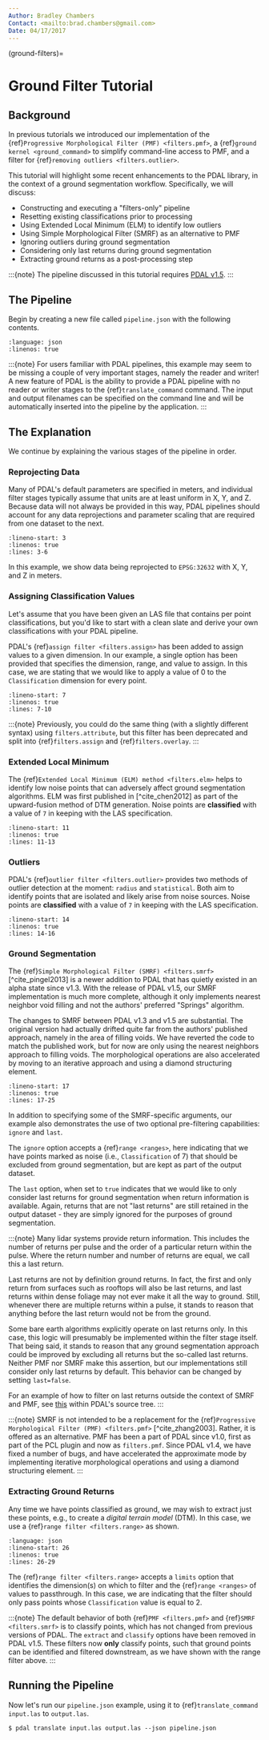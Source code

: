 ```yaml
---
Author: Bradley Chambers
Contact: <mailto:brad.chambers@gmail.com>
Date: 04/17/2017
---
```


(ground-filters)=

# Ground Filter Tutorial

## Background

In previous tutorials we introduced our implementation of the
{ref}`Progressive Morphological Filter (PMF)
<filters.pmf>`, a {ref}`ground kernel <ground_command>` to simplify command-line
access to PMF, and a filter for {ref}`removing outliers <filters.outlier>`.

This tutorial will highlight some recent enhancements to the PDAL library, in
the context of a ground segmentation workflow. Specifically, we will discuss:

- Constructing and executing a "filters-only" pipeline
- Resetting existing classifications prior to processing
- Using Extended Local Minimum (ELM) to identify low outliers
- Using Simple Morphological Filter (SMRF) as an alternative to PMF
- Ignoring outliers during ground segmentation
- Considering only last returns during ground segmentation
- Extracting ground returns as a post-processing step

:::{note}
The pipeline discussed in this tutorial requires [PDAL v1.5](https://github.com/PDAL/PDAL/releases/tag/1.5.0).
:::

## The Pipeline

Begin by creating a new file called `pipeline.json` with the following
contents.

```{literalinclude} ground-filters-pipeline.json
:language: json
:linenos: true
```

:::{note}
For users familiar with PDAL pipelines, this example may seem to be missing
a couple of very important stages, namely the reader and writer! A new
feature of PDAL is the ability to provide a PDAL pipeline with no reader or
writer stages to the {ref}`translate_command` command. The input and output
filenames can be specified on the command line and will be automatically
inserted into the pipeline by the application.
:::

## The Explanation

We continue by explaining the various stages of the pipeline in order.

### Reprojecting Data

Many of PDAL's default parameters are specified in meters, and individual filter
stages typically assume that units are at least uniform in X, Y, and Z. Because
data will not always be provided in this way, PDAL pipelines should account for
any data reprojections and parameter scaling that are required from one dataset
to the next.

```{literalinclude} ground-filters-pipeline.json
:lineno-start: 3
:linenos: true
:lines: 3-6
```

In this example, we show data being reprojected to `EPSG:32632` with X, Y, and
Z in meters.

### Assigning Classification Values

Let's assume that you have been given an LAS file that contains per point
classifications, but you'd like to start with a clean slate and derive your own
classifications with your PDAL pipeline.

PDAL's {ref}`assign filter <filters.assign>` has been added to assign values to
a given dimension. In our example, a single option has been provided that
specifies the dimension, range, and value to assign. In this case, we are
stating that we would like to apply a value of 0 to the `Classification`
dimension for every point.

```{literalinclude} ground-filters-pipeline.json
:lineno-start: 7
:linenos: true
:lines: 7-10
```

:::{note}
Previously, you could do the same thing (with a slightly different syntax)
using `filters.attribute`, but this filter has been deprecated and split
into {ref}`filters.assign` and {ref}`filters.overlay`.
:::

### Extended Local Minimum

The {ref}`Extended Local Minimum (ELM) method <filters.elm>` helps to identify
low noise points that can adversely affect ground segmentation algorithms. ELM
was first published in [^cite_chen2012] as part of the upward-fusion method of DTM
generation. Noise points are **classified** with a value of `7` in keeping
with the LAS specification.

```{literalinclude} ground-filters-pipeline.json
:lineno-start: 11
:linenos: true
:lines: 11-13
```

### Outliers

PDAL's {ref}`outlier filter <filters.outlier>` provides two methods of outlier
detection at the moment: `radius` and `statistical`. Both aim to identify
points that are isolated and likely arise from noise sources. Noise points are
**classified** with a value of `7` in keeping with the LAS specification.

```{literalinclude} ground-filters-pipeline.json
:lineno-start: 14
:linenos: true
:lines: 14-16
```

### Ground Segmentation

The {ref}`Simple Morphological Filter (SMRF) <filters.smrf>` [^cite_pingel2013] is a
newer addition to PDAL that has quietly existed in an alpha state since v1.3.
With the release of PDAL v1.5, our SMRF implementation is much more complete,
although it only implements nearest neighbor void filling and not the authors'
preferred "Springs" algorithm.

The changes to SMRF between PDAL v1.3 and v1.5 are substantial. The original
version had actually drifted quite far from the authors' published approach,
namely in the area of filling voids. We have reverted the code to match the
published work, but for now are only using the nearest neighbors approach to
filling voids. The morphological operations are also accelerated by moving to an
iterative approach and using a diamond structuring element.

```{literalinclude} ground-filters-pipeline.json
:lineno-start: 17
:linenos: true
:lines: 17-25
```

In addition to specifying some of the SMRF-specific arguments, our example also
demonstrates the use of two optional pre-filtering capabilities: `ignore` and
`last`.

The `ignore` option accepts a {ref}`range <ranges>`, here indicating that we
have points marked as noise (i.e., `Classification` of 7) that should be
excluded from ground segmentation, but are kept as part of the output dataset.

The `last` option, when set to `true` indicates that we would like to only
consider last returns for ground segmentation when return information is
available. Again, returns that are not "last returns" are still retained in the
output dataset - they are simply ignored for the purposes of ground
segmentation.

:::{note}
Many lidar systems provide return information. This includes the number of
returns per pulse and the order of a particular return within the pulse.
Where the return number and number of returns are equal, we call this a last
return.

Last returns are not by definition ground returns. In fact, the first and
only return from surfaces such as rooftops will also be last returns, and
last returns within dense foliage may not ever make it all the way to
ground. Still, whenever there are multiple returns within a pulse, it stands
to reason that anything before the last return would not be from the ground.

Some bare earth algorithms explicitly operate on last returns only. In this
case, this logic will presumably be implemented within the filter stage
itself. That being said, it stands to reason that any ground segmentation
approach could be improved by excluding all returns but the so-called last
returns. Neither PMF nor SMRF make this assertion, but our implementations
still consider only last returns by default. This behavior can be changed by
setting `last=false`.

For an example of how to filter on last returns outside the context of SMRF
and PMF, see [this](https://github.com/PDAL/PDAL/blob/master/test/data/pipeline/predicate-keep-last-return.json.in)
within PDAL's source tree.
:::

:::{note}
SMRF is not intended to be a replacement for the {ref}`Progressive
Morphological Filter (PMF) <filters.pmf>` [^cite_zhang2003]. Rather, it is
offered as an alternative. PMF has been a part of PDAL since v1.0, first as
part of the PCL plugin and now as `filters.pmf`. Since PDAL v1.4, we have
fixed a number of bugs, and have accelerated the approximate mode by
implementing iterative morphological operations and using a diamond
structuring element.
:::

### Extracting Ground Returns

Any time we have points classified as ground, we may wish to extract just these
points, e.g., to create a *digital terrain model* (DTM). In this case, we use a
{ref}`range filter <filters.range>` as shown.

```{literalinclude} ground-filters-pipeline.json
:language: json
:lineno-start: 26
:linenos: true
:lines: 26-29
```

The {ref}`range filter <filters.range>` accepts a `limits` option that
identifies the dimension(s) on which to filter and the {ref}`range <ranges>` of
values to passthrough. In this case, we are indicating that the filter should
only pass points whose `Classification` value is equal to 2.

:::{note}
The default behavior of both {ref}`PMF <filters.pmf>` and {ref}`SMRF
<filters.smrf>` is to classify points, which has not changed from previous
versions of PDAL. The `extract` and `classify` options have been removed
in PDAL v1.5. These filters now **only** classify points, such that ground
points can be identified and filtered downstream, as we have shown with the
range filter above.
:::

## Running the Pipeline

Now let's run our `pipeline.json` example, using it to
{ref}`translate_command` `input.las` to `output.las`.

```
$ pdal translate input.las output.las --json pipeline.json
```
